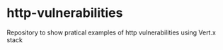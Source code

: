 # http-vulnerabilities
Repository to show pratical examples of http vulnerabilities using Vert.x stack 
